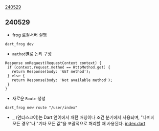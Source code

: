[240529](#240529)

## 240529
 - frog 로컬서버 실행
 ```dart_frog
 dart_frog dev
 ```
 - `method`별로 논리 구성
 ```
Response onRequest(RequestContext context) {
  if (context.request.method == HttpMethod.get) {
    return Response(body: 'GET method');
  } else {
    return Response(body: 'Not available method');
  }
}
 ```
 - 새로운 `Route` 생성
 ```
 dart_frog new route "/user/index"
 ```
 - `_` (언더스코어)는 Dart 언어에서 패턴 매칭이나 조건 분기에서 사용되며, "나머지 모든 경우"나 "기타 모든 값"을 포괄적으로 처리할 때 사용된다.
[index.dart](/routes/user/index.dart)
